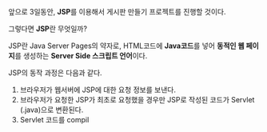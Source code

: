 앞으로 3일동안, **JSP**를 이용해서 게시판 만들기 프로젝트를 진행할 것이다.

그렇다면 **JSP**란 무엇일까?

JSP란 Java Server Pages의 약자로,
HTML코드에 **Java코드**를 넣어 **동적인 웹 페이지**를 생성하는 **Server Side 스크립트 언어**이다.

JSP의 동작 과정은 다음과 같다.
1. 브라우저가 웹서버에 JSP에 대한 요청 정보를 보낸다.
2. 브라우저가 요청한 JSP가 최초로 요청했을 경우만 JSP로 작성된 코드가 Servlet (.java)으로 변환된다.
3. Servlet 코드를 compil
<!--stackedit_data:
eyJoaXN0b3J5IjpbLTIwODE1NzQ3MjVdfQ==
-->